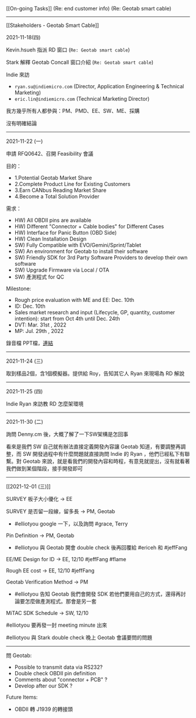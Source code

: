 [[On-going Tasks]]
(Re: end customer info)
(Re: Geotab smart cable)

---

[[Stakeholders - Geotab Smart Cable]]

2021-11-18(四) 

Kevin.hsueh 指派 RD 窗口 (`Re: Geotab smart cable`)

Stark 解釋 Geotab Concall 窗口介紹 (`Re: Geotab smart cable`)

Indie 來訪
- `ryan.su@indiemicro.com` (Director, Application Engineering & Technical Marketing) 
- `eric.lin@indiemicro.com` (Technical Marketing Director) 

我方幾乎所有人都參與：PM、PMD、EE、SW、ME、採購

沒有明確結論

---

2021-11-22 (一)

申請 RFQ0642、召開 Feasibility 會議

目的：
- 1.Potential Geotab Market Share
- 2.Complete Product Line for Existing Customers
- 3.Earn CANbus Reading Market Share
- 4.Become a Total Solution Provider

需求：
- HW) All OBDⅡ pins are available
- HW) Different "Connector + Cable bodies" for Different Cases
- HW) Interface for Panic Button (OBD Side)
- HW) Clean Installation Design
- SW) Fully Compatible with EVO/Gemini/Sprint/Tablet
- SW) An environment for Geotab to install their software
- SW) Friendly SDK for 3rd Party Software Providers to develop their own software
- SW) Upgrade Firmware via Local / OTA
- SW) 產測程式 for QC

Milestone:
- Rough price evaluation with ME and EE: Dec. 10th 
- ID: Dec. 10th 
- Sales market research and input (Lifecycle, GP, quantity, customer intention): start from Oct 4th until Dec. 24th  
- DVT: Mar. 31st , 2022
- MP: Jul. 29th , 2022

錄音檔
PPT檔，[連結](https://docs.google.com/presentation/d/1kTxEE9ZZdIr1WkKOGnNbc5hw0OElkF_w/edit?usp=sharing&ouid=112782493369308983971&rtpof=true&sd=true) 

---

2021-11-24 (三)

取到樣品2個，含1個模擬器。提供給 Roy，告知其它人 
Ryan 來現場為 RD 解說 

---

2021-11-25 (四)

Indie Ryan 來訪教 RD 怎麼架環境 

---

2021-11-30 (二)

詢問 Denny.cm 後，大概了解了一下SW架構是怎回事

看來是我們 SW 自己就有辦法直接定義開發內容讓 Geotab 知道，有要調整再調整，而 SW 開發過程中有什麼問題就直接詢問 Indie 的 Ryan ，他們已經私下有聯繫。對 Geotab 來說，就是看我們的開發內容和時程，有意見就提出，沒有就看著我們做到某個階段，接手開發即可

---

[[2021-12-01 (三)]]

SURVEY 板子大小優化 → EE

SURVEY 是否留一段線，留多長 → PM, Geotab 
- #elliotyou google 一下，以及詢問 #grace, Terry

Pin Definition → PM, Geotab 
- #elliotyou 與 Geotab 開會 double check 後再回覆給 #ericeh 和 #jeffFang

EE/ME Design for ID → EE, 12/10 #jeffFang #flame

Rough EE cost → EE, 12/10 #jeffFang 

Geotab Verification Method → PM 
- #elliotyou 告知 Geotab 我們會開發 SDK 若他們要用自己的方式，還得再討論要怎麼做產測程式。那會是另一套

MiTAC SDK Schedule → SW, 12/10

#elliotyou 要再發一封 meeting minute 出來 

#elliotyou 與 Stark double check 晚上 Geotab 會議要問的問題 


---

問 Geotab:
- Possible to transmit data via RS232?
- Double check OBDⅡ pin definition
- Comments about "connector + PCB" ? 
- Develop after our SDK ?

Future Items:
- OBDⅡ 轉 J1939 的轉接頭


